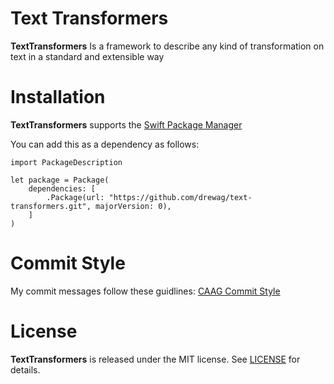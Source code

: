 Text Transformers
=================

**TextTransformers** Is a framework to describe any kind of transformation on text in a standard and extensible way

Installation
=============

**TextTransformers** supports the [Swift Package Manager](https://github.com/apple/swift-package-manager)

You can add this as a dependency as follows:

    import PackageDescription

    let package = Package(
        dependencies: [
            .Package(url: "https://github.com/drewag/text-transformers.git", majorVersion: 0),
        ]
    )

Commit Style
=================

My commit messages follow these guidlines: [CAAG Commit Style](http://drewag.me/posts/changes-at-a-glance?source=github)

License
=================

**TextTransformers** is released under the MIT license. See [LICENSE](https://raw.githubusercontent.com/drewag/text-transformers/master/LICENSE) for details.